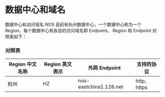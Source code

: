 # 数据中心和域名

数据中心和访问域名 NOS 目前有杭州数据中心，一个数据中心称为一个 Region，每个数据中心有各自的访问域名即 Endpoint。
Region 和 Endpoint 对照表如下：

### 对照表

| Region 中文名称 | Region 英文表示 |     外网 Endpoint      | 支持的协议  |
|-----------------|-----------------|------------------------|-------------|
| 杭州            | HZ              | nos-eastchina1.126.net | http、https |










<br>
<br>
<br>
<br>
<br>



